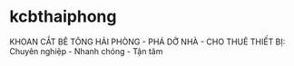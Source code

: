 # kcbthaiphong
KHOAN CẮT BÊ TÔNG HẢI PHÒNG - PHÁ DỠ NHÀ - CHO THUÊ THIẾT BỊ: Chuyên nghiệp - Nhanh chóng - Tận tâm
